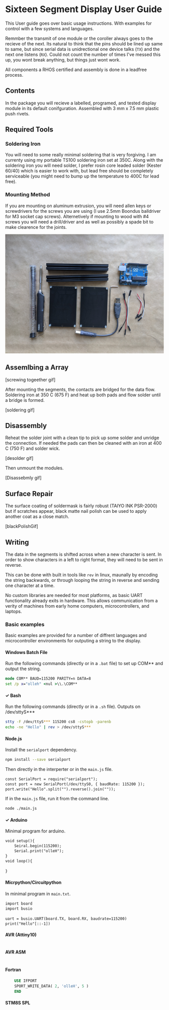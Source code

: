 # Sixteen Segment Display User Guide
This User guide goes over basic usage instructions. With examples for control with a few systems and languages.

Remmber the transmit of one module or the coroller always goes to the recieve of the next. Its natural to think that the pins should be lined up same to same, but since serial data is unidrectional one device talks (`TX`) and the next one listens (`RX`). Could not count the number of times I've messed this up, you wont break anything, but things just wont work.

All components a RHOS certified and assembly is done in a leadfree process.

## Contents
In the package you will recieve a labelled, programed, and tested display module in its default conifguration. Assembled with 3 mm x 7.5 mm plastic push rivets. 

## Required Tools

### Soldering Iron
You will need to some really minimal soldering that is very forgiving. I am currenty using my portable TS100 soldering iron set at 350C. Along with the soldering iron you will need solder, I prefer rosin core leaded solder (Kester 60/40) which is easier to work with, but lead free should be completely serviceable (you might need to bump up the temperature to 400C for lead free).

### Mounting Method
If you are mounting on aluminum extrusion, you will need allen keys or screwdrivers for the screws you are using (I use 2.5mm Boondus balldriver for M3 socket cap screws). Alternetively if mounting to wood with #4 screws you will need a drill/driver and as well as possibly a spade bit to make clearence for the joints. 

![toolsAndParts]

## Assemlbing a Array

[screwing togeether gif]

After mounting the segments, the contacts are bridged for the data flow.
Soldering iron at 350 C (675 F) and heat up both pads and flow solder until a bridge is formed. 

[soldering gif]

## Disassembly
Reheat the solder joint with a clean tip to pick up some solder and unridge the connection. If needed the pads can then be cleaned with an iron at 400 C (750 F) and solder wick.

[desolder gif]

Then unmount the modules.

[Disassebmly gif]

## Surface Repair
The surface coating of soldermask is fairly robust (TAIYO INK PSR-2000) but if scratches appear, black matte nail polish can be used to apply another coat as a close match.

[blackPolishGif]

## Writing
The data in the segments is shifted across when a new character is sent. In order to show characters in a left to right format, they will need to be sent in reverse. 

This can be done with built in tools like `rev` in linux, maunally by encoding the string backwards, or through looping the string in reverse and sending one character at a time. 

No custom libraries are needed for most platforms, as basic UART functionality already exits in hardware. This allows communication from a verity of machines from early home computers, microcontrollers, and laptops.

### Basic examples
Basic examples are provided for a number of diffrent languages and microcontroller environments for outputing a string to the display.

#### Windows Batch File
Run the following commands (directly or in a `.bat` file) to set up COM** and output the string.
```cmd
mode COM** BAUD=115200 PARITY=n DATA=8
set /p x="olleh" <nul >\\.\COM**
```

#### ✓ Bash
Run the following commands (directly or in a `.sh` file). Outputs on /dev/sttyS***
```bash
stty -F /dev/ttyS*** 115200 cs8 -cstopb -parenb 
echo -ne "Hello" | rev > /dev/sttyS***
```

#### Node.js
Install the `serialport` dependency.
```bash
npm install --save serialport
```
Then directly in the interperter or in the `main.js` file.
```node
const SerialPort = require("serialport");
const port = new SerialPort(/dev/ttyS0, { baudRate: 115200 });
port.write("Hello".split("").reverse().join(""));
```

If in the `main.js` file, run it from the command line.
```bash
node ./main.js
```

#### ✓ Arduino
Minimal program for arduino.
```arduino
void setup(){
    Seiral.begin(115200);
    Serial.print("olleH");
}
void loop(){

}
```

#### Micrpython/Circuitpython
In minimal program in `main.txt`.
```pyhton
import board
import busio
 
uart = busio.UART(board.TX, board.RX, baudrate=115200)
print("Hello"[::-1])
```


#### AVR (Attiny10)
```c

```

#### AVR ASM
```asm
```

#### Fortran
```fortran
    USE IFPORT
    SPORT_WRITE_DATA( 2, 'olleH', 5 )
    END
```

#### STM8S SPL
```c

```



<!-- Images -->
[toolsAndParts]:             ./docs/userGuide/toolsAndParts.jpg